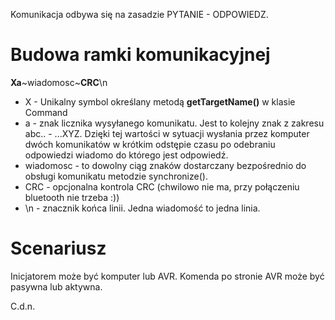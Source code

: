 Komunikacja odbywa się na zasadzie PYTANIE - ODPOWIEDZ.

# Budowa ramki komunikacyjnej #

**Xa**~wiadomosc~**CRC**\n

  * X - Unikalny symbol określany metodą **getTargetName()** w klasie Command
  * a - znak licznika wysyłanego komunikatu. Jest to kolejny znak z zakresu abc.. - ...XYZ. Dzięki tej wartości w sytuacji wysłania przez komputer dwóch komunikatów w krótkim odstępie czasu po odebraniu odpowiedzi wiadomo do którego jest odpowiedź.
  * wiadomosc - to dowolny ciąg znaków dostarczany bezpośrednio do obsługi komunikatu metodzie synchronize().
  * CRC - opcjonalna kontrola CRC (chwilowo nie ma, przy połączeniu bluetooth nie trzeba :))
  * \n - znacznik końca linii. Jedna wiadomość to jedna linia.

# Scenariusz #

Inicjatorem może być komputer lub AVR. Komenda po stronie AVR może być pasywna lub aktywna.

C.d.n.